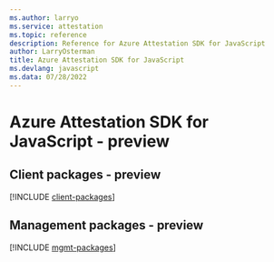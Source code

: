 ```yaml
---
ms.author: larryo
ms.service: attestation
ms.topic: reference
description: Reference for Azure Attestation SDK for JavaScript
author: LarryOsterman
title: Azure Attestation SDK for JavaScript
ms.devlang: javascript
ms.data: 07/28/2022
---
```

# Azure Attestation SDK for JavaScript - preview

## Client packages - preview
[!INCLUDE [client-packages](attestation-client-index.md)]
## Management packages - preview
[!INCLUDE [mgmt-packages](attestation-mgmt-index.md)]
